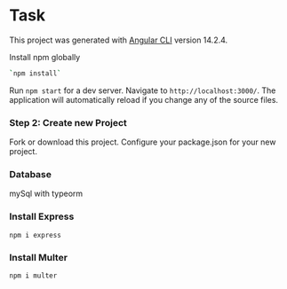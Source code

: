 # Task

This project was generated with [Angular CLI](https://github.com/angular/angular-cli) version 14.2.4.


Install npm globally

```bash
`npm install`
```

Run `npm start` for a dev server. Navigate to `http://localhost:3000/`. The application will automatically reload if you change any of the source files.

### Step 2: Create new Project

Fork or download this project. Configure your package.json for your new project.

### Database

mySql with typeorm


### Install Express

`npm i express`

### Install Multer

`npm i multer`


